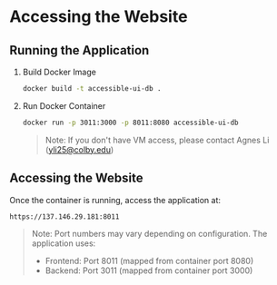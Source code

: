 # Accessing the Website

## Running the Application

1. Build Docker Image
   ```bash
   docker build -t accessible-ui-db .
   ```

2. Run Docker Container
   ```bash
   docker run -p 3011:3000 -p 8011:8080 accessible-ui-db
   ```
   > Note: If you don't have VM access, please contact Agnes Li (yli25@colby.edu)

## Accessing the Website
Once the container is running, access the application at:
```
https://137.146.29.181:8011
```
> Note: Port numbers may vary depending on configuration. The application uses:
> - Frontend: Port 8011 (mapped from container port 8080)
> - Backend: Port 3011 (mapped from container port 3000)
